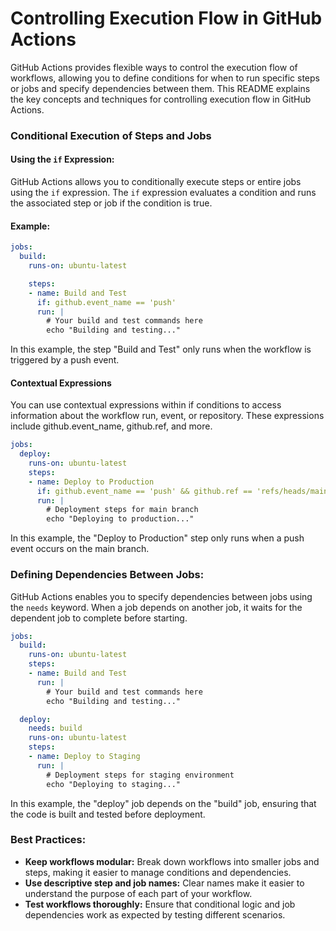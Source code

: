 # **Controlling Execution Flow in GitHub Actions**

GitHub Actions provides flexible ways to control the execution flow of workflows, allowing you to define conditions for when to run specific steps or jobs and specify dependencies between them. This README explains the key concepts and techniques for controlling execution flow in GitHub Actions.

### **Conditional Execution of Steps and Jobs**

#### **Using the `if` Expression:**

GitHub Actions allows you to conditionally execute steps or entire jobs using the `if` expression. The `if` expression evaluates a condition and runs the associated step or job if the condition is true.

#### **Example:**

```yaml
jobs:
  build:
    runs-on: ubuntu-latest

    steps:
    - name: Build and Test
      if: github.event_name == 'push'
      run: |
        # Your build and test commands here
        echo "Building and testing..."
```

In this example, the step "Build and Test" only runs when the workflow is triggered by a push event.

#### **Contextual Expressions**
You can use contextual expressions within if conditions to access information about the workflow run, event, or repository. These expressions include github.event_name, github.ref, and more.

```yaml
jobs:
  deploy:
    runs-on: ubuntu-latest
    steps:
    - name: Deploy to Production
      if: github.event_name == 'push' && github.ref == 'refs/heads/main'
      run: |
        # Deployment steps for main branch
        echo "Deploying to production..."
```

In this example, the "Deploy to Production" step only runs when a push event occurs on the main branch.

### **Defining Dependencies Between Jobs:**

GitHub Actions enables you to specify dependencies between jobs using the `needs` keyword. When a job depends on another job, it waits for the dependent job to complete before starting.

```yaml
jobs:
  build:
    runs-on: ubuntu-latest
    steps:
    - name: Build and Test
      run: |
        # Your build and test commands here
        echo "Building and testing..."

  deploy:
    needs: build
    runs-on: ubuntu-latest
    steps:
    - name: Deploy to Staging
      run: |
        # Deployment steps for staging environment
        echo "Deploying to staging..."
```

In this example, the "deploy" job depends on the "build" job, ensuring that the code is built and tested before deployment.

### **Best Practices:**

- **Keep workflows modular:** Break down workflows into smaller jobs and steps, making it easier to manage conditions and dependencies.
- **Use descriptive step and job names:** Clear names make it easier to understand the purpose of each part of your workflow.
- **Test workflows thoroughly:** Ensure that conditional logic and job dependencies work as expected by testing different scenarios.